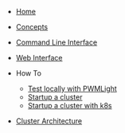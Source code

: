 <!-- _sidebar.md -->

* [Home](README.md)

* [Concepts](concepts/intro.md)

* [Command Line Interface](cli/intro.md)

* [Web Interface](web/intro.md)

* How To
  * [Test locally with PWMLight](howto/pwmlight.md)
  * [Startup a cluster](howto/startupcluster.md)
  * [Startup a cluster with k8s](howto/runonk8s.md)

* [Cluster Architecture](cluster/intro.md)